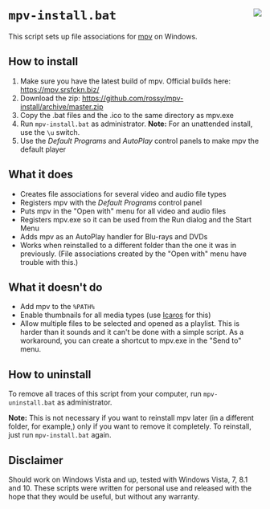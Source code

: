 ``mpv-install.bat`` <img src="https://rossy.github.io/mpv-install/mpv-document.png" align="right">
===================

This script sets up file associations for [mpv][1] on Windows.

How to install
--------------

1. Make sure you have the latest build of mpv. Official builds here:
   https://mpv.srsfckn.biz/
2. Download the zip: https://github.com/rossy/mpv-install/archive/master.zip
3. Copy the .bat files and the .ico to the same directory as mpv.exe
4. Run ``mpv-install.bat`` as administrator. **Note:** For an unattended
   install, use the ``\u`` switch.
5. Use the _Default Programs_ and _AutoPlay_ control panels to make mpv the
   default player

What it does
------------

- Creates file associations for several video and audio file types
- Registers mpv with the _Default Programs_ control panel
- Puts mpv in the "Open with" menu for all video and audio files
- Registers mpv.exe so it can be used from the Run dialog and the Start Menu
- Adds mpv as an AutoPlay handler for Blu-rays and DVDs
- Works when reinstalled to a different folder than the one it was in
  previously. (File associations created by the "Open with" menu have trouble
  with this.)

What it doesn't do
------------------

- Add mpv to the ``%PATH%``
- Enable thumbnails for all media types (use [Icaros][2] for this)
- Allow multiple files to be selected and opened as a playlist. This is harder
  than it sounds and it can't be done with a simple script. As a workaround,
  you can create a shortcut to mpv.exe in the "Send to" menu.

How to uninstall
----------------

To remove all traces of this script from your computer, run
``mpv-uninstall.bat`` as administrator.

**Note:** This is not necessary if you want to reinstall mpv later (in a
different folder, for example,) only if you want to remove it completely. To
reinstall, just run ``mpv-install.bat`` again.

Disclaimer
----------

Should work on Windows Vista and up, tested with Windows Vista, 7, 8.1 and 10.
These scripts were written for personal use and released with the hope that
they would be useful, but without any warranty.

[1]: https://mpv.io/
[2]: http://www.majorgeeks.com/files/details/icaros.html
